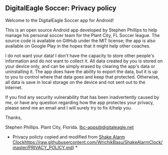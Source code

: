 ## DigitalEagle Soccer: Privacy policy

Welcome to the DigitalEagle Soccer app for Android!

This is an open source Android app developed by Stephen Phillips to help manage his personal
soccer team for the Plant City, FL Soccer league. The source code is available on GitHub under 
the MIT license; the app is also available on Google Play in the hopes that it might help
other coaches.

I do not want your data! I don't have the capacity to store other people's information and do not
want to collect it. All data created by you is stored on your device only,
and can be simply erased by clearing the app's data or uninstalling it.  The app does have the ability
to export the data, but it is up to you to control where that data goes and keep that protected. Otherwise,
all data is save in local storage on the device and not sent out to the Internet.

If you find any security vulnerability that has been inadvertently caused by me, or have any
question regarding how the app protectes your privacy, please send me an email and I will
surely try to fix it/help you.

Thanks,

Stephen Phillips.
Plant City, Florida.
lbc-apps@digitaleagle.net


* Privacy policty copied and modified from [Shake Alarm Clock]()https://raw.githubusercontent.com/WrichikBasu/ShakeAlarmClock/master/PRIVACY_POLICY.md) *